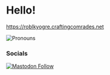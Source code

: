 # Hello!
https://roblkyogre.craftingcomrades.net

![Pronouns](https://img.shields.io/endpoint?color=f49898&style=flat-square&url=https%3A%2F%2Fpronoundb.org%2Fshields%2F6340714f95ed6674fbc90b97)

### Socials
[![Mastodon Follow](https://img.shields.io/mastodon/follow/109452667673195073?domain=https%3A%2F%2Fmastodon.craftingcomrades.net&style=social)](https://mastodon.craftingcomrades.net/@roblkyogre)
